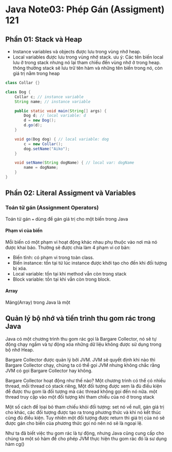 # Java Note03: Phép Gán (Assigment) 121
## Phần 01: Stack và Heap
- Instance variables và objects được lưu trong vùng nhớ heap.
- Local variables được lưu trong vùng nhớ stack.
  ưu ý: Các tên biến local lưu ở trong stack nhưng nó lại tham chiếu đến vùng nhớ ở trong heap. thông thường stack sẽ lưu trữ tên hàm và những tên biến trong nó, còn giá trị nằm trong heap
```java
class Collar {}

class Dog {
    Collar c; // instance variable
    String name; // instance variable

    public static void main(String[] args) {
        Dog d; // local variable: d
        d = new Dog();
        d.go(d);
    }

    void go(Dog dog) { // local variable: dog
        c = new Collar();
        dog.setName("Aiko");
    }

    void setName(String dogName) { // local var: dogName
        name = dogName;
    }
}
```
## Phần 02: Literal Assigment và Variables

### Toán tử gán (Assignment Operators)
Toán tử gán `=` dùng để gán giá trị cho một biến trong Java

#### Phạm vi của biến
Mỗi biến có một phạm vi hoạt động khác nhau phụ thuộc vào nơi mà nó được khai báo. Thường sẽ được chia làm 4 phạm vi cơ bản:
- Biến tĩnh: có phạm vi trong toàn class.
- Biến instance: tồn tại từ lúc instance được khởi tạo cho đến khi đối tượng bị xóa.
- Local variable: tồn tại khi method vẫn còn trong stack
- Block variable: tồn tại khi vẫn còn trong block.

#### Array
Mảng(Array) trong Java là một 
## Quản lý bộ nhớ và tiến trình thu gom rác trong Java
Java có một chương trình thu gom rác gọi là Bargare Collector, nó sẽ tự động chạy ngầm và tự động xóa những dữ liệu không được sử dụng trong bộ nhớ Heap.

Bargare Collector được quản lý bởi JVM. JVM sẽ quyết định khi nào thì Bargare Collector chạy, chúng ta có thể gọi JVM nhưng không chắc rằng JVM có gọi Bargare Collector hay không.

Bargare Collector hoạt động như thế nào? Một chương trình có thể có nhiều thread, mỗi thread có stack riêng, Một đối tượng được xem là đủ điều kiện để được thu gom là đối tượng mà các thread không gọi đến nó nữa. một thread truy cập vào một đối tượng khi tham chiếu của nó ở trong stack

Một số cách để loại bỏ tham chiếu khỏi đối tượng: set nó về null, gán giá trị cho khác, các đối tượng được tạo ra trong phương thức và khi nó kết thúc cũng đủ điều kiện. Tuy nhiên một đối tượng được return thì giá trị của nó sẽ được gán cho biến của phương thức gọi nó nên nó sẽ là ngoại lệ.


Như ta đã biết việc thu gom rác là tự động, nhưng Java cũng cung cấp cho chúng ta một só hàm để cho phép JVM thực hiện thu gom rác đó là sư dụng hàm cg()


